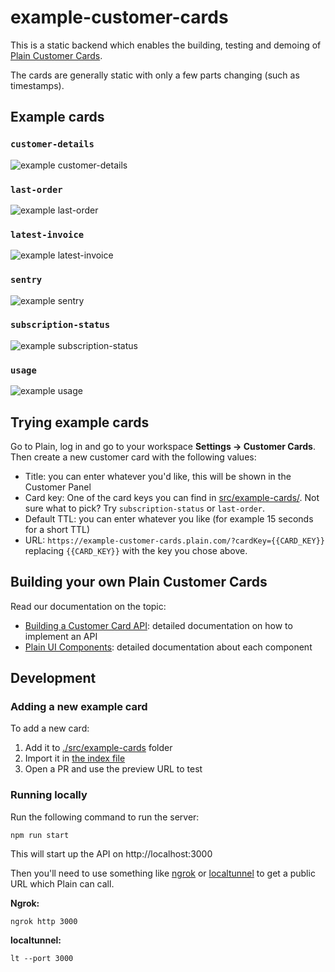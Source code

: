 # example-customer-cards

This is a static backend which enables the building, testing and demoing of [Plain Customer Cards](https://docs.plain.com/adding-context/customer-cards).

The cards are generally static with only a few parts changing (such as timestamps).

## Example cards

### `customer-details`

![example customer-details](./images/example-customer-details.png)

### `last-order`

![example last-order](./images/example-last-order.png)

### `latest-invoice`

![example latest-invoice](./images/example-latest-invoice.png)

### `sentry`

![example sentry](./images/example-sentry.png)

### `subscription-status`

![example subscription-status](./images/example-subscription-status.png)

### `usage`

![example usage](./images/example-usage.png)


## Trying example cards

Go to Plain, log in and go to your workspace **Settings → Customer Cards**. Then create a new customer card with the following values:

- Title: you can enter whatever you'd like, this will be shown in the Customer Panel
- Card key: One of the card keys you can find in [src/example-cards/](./src/example-cards/). Not sure what to pick? Try `subscription-status` or `last-order`.
- Default TTL: you can enter whatever you like (for example 15 seconds for a short TTL)
- URL: `https://example-customer-cards.plain.com/?cardKey={{CARD_KEY}}` replacing `{{CARD_KEY}}` with the key you chose above.

## Building your own Plain Customer Cards

Read our documentation on the topic:
- [Building a Customer Card API](https://docs.plain.com/recipes/customer-card-api): detailed documentation on how to implement an API
- [Plain UI Components](https://docs.plain.com/adding-context/ui-components): detailed documentation about each component

## Development

### Adding a new example card

To add a new card:

1. Add it to [./src/example-cards](./src/example-cards) folder
2. Import it in [the index file](./src/example-cards/index.ts)
3. Open a PR and use the preview URL to test

### Running locally

Run the following command to run the server:

```shell
npm run start
```

This will start up the API on http://localhost:3000

Then you'll need to use something like [ngrok](https://ngrok.com/) or [localtunnel](https://theboroer.github.io/localtunnel-www/) to get a public URL which Plain can call.

**Ngrok:**

```shell
ngrok http 3000
```


**localtunnel:**

```shell
lt --port 3000
```